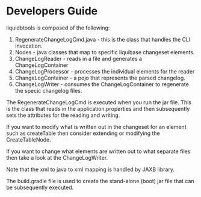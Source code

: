 # Developers Guide

liquidbtools is composed of the following:
1. RegenerateChangeLogCmd.java - this is the class that handles the CLI invocation.
2. Nodes - java classes that map to specific liquibase changeset elements.
3. ChangeLogReader - reads in a file and generates a ChangeLogContainer
4. ChangeLogProcessor - processes the individual elements for the reader
5. ChangeLogContainer - a pojo that represents the parsed changelog.
6. ChangeLogWriter - consumes the ChangeLogContainer to regenerate the specic changelog files.


The RegenerateChangeLogCmd is executed when you run the jar file. This
is the class that reads in the application.properties and then
subsequently sets the attributes for the reading and writing.

If you want to modify what is written out in the changeset for an element
such as createTable then consider extending or modifying the CreateTableNode.

If you want to change what elements are written out to what separate files
then take a look at the ChangeLogWriter.

Note that the xml to java to xml mapping is handled by JAXB library.

The build.gradle file is used to create the stand-alone (boot) jar file
that can be subsequently executed.
